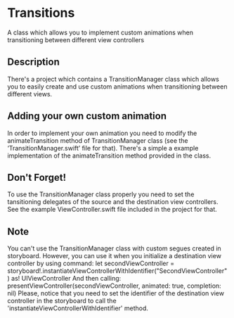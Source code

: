 # Transitions
A class which allows you to implement custom animations when transitioning between different view controllers

## Description
There's a project which contains a TransitionManager class which allows you to easily create and use custom animations when transitioning between different views. 

## Adding your own custom animation
In order to implement your own animation you need to modify the animateTransition method of TransitionManager class (see the ‘TransitionManager.swift’ file for that). There's a simple a example implementation of the animateTransition method provided in the class.

## Don't Forget!
To use the TransitionManager class properly you need to set the tansitioning delegates of the source and the destination view controllers. See the example ViewController.swift file included in the project for that.
## Note 
You can't use the TransitionManager class with custom segues created in storyboard. However, you can use it when you initialize a destination view controller by using command: 
    let secondViewController = storyboard!.instantiateViewControllerWithIdentifier("SecondViewController") as! UIViewController
And then calling:
    presentViewController(secondViewController, animated: true, completion: nil)
Please, notice that you need to set the identifier of the destination view controller in the storyboard to call the 'instantiateViewControllerWithIdentifier' method.
